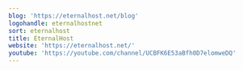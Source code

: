 ```yaml
---
blog: 'https://eternalhost.net/blog'
logohandle: eternalhostnet
sort: eternalhost
title: EternalHost
website: 'https://eternalhost.net/'
youtube: 'https://youtube.com/channel/UCBFK6E53aBfh0D7elomweDQ'
---
```

